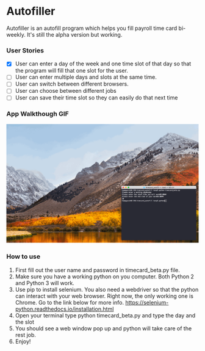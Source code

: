 # Autofiller

Autofiller is an autofill program which helps you fill payroll time 
card bi-weekly. It's still the alpha version but working.  



### User Stories


- [x] User can enter a day of the week and one time slot of that day so that the program will fill that one slot for the user.
- [ ] User can enter multiple days and slots at the same time.
- [ ] User can switch between different browsers.
- [ ] User can choose between different jobs
- [ ] User can save their time slot so they can easily do that next time

### App Walkthough GIF

<img src="https://github.com/tuotuoZ/timecard_autofill/blob/master/beta_autofill.gif" width=800><br>

### How to use

1. First fill out the user name and password in timecard_beta.py file.
2. Make sure you have a working python on you computer. Both Python 2 and Python 3 will work.
3. Use pip to install selenium. You also need a webdriver so that the python can interact with your web browser. Right now, the only working one is Chrome. Go to the link below for more info. https://selenium-python.readthedocs.io/installation.html
4. Open your terminal type python timecard_beta.py and type the day and the slot
5. You should see a web window pop up and python will take care of the rest job.
6. Enjoy!

